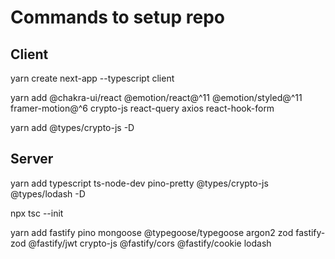 # Commands to setup repo

## Client

yarn create next-app --typescript client

yarn add @chakra-ui/react @emotion/react@^11 @emotion/styled@^11 framer-motion@^6 crypto-js react-query axios react-hook-form

yarn add @types/crypto-js -D

## Server

yarn add typescript ts-node-dev pino-pretty @types/crypto-js @types/lodash -D

npx tsc --init

yarn add fastify pino mongoose @typegoose/typegoose argon2 zod fastify-zod @fastify/jwt crypto-js @fastify/cors @fastify/cookie lodash

